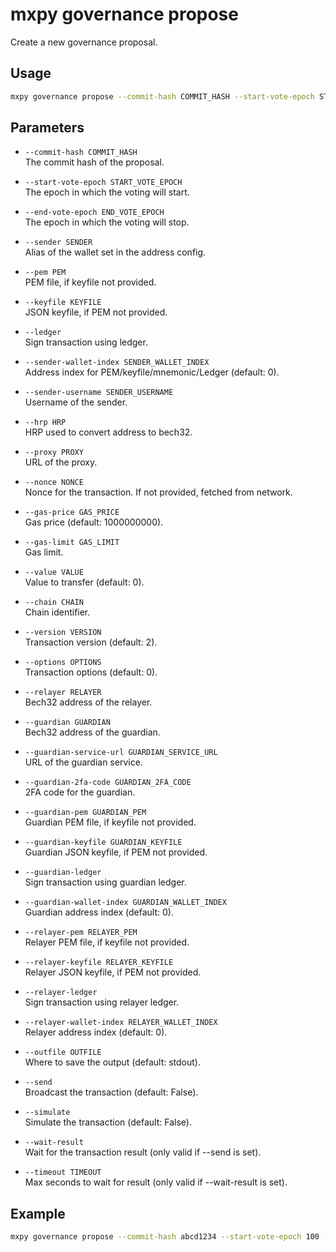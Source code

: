 # mxpy governance propose

Create a new governance proposal.

## Usage

```bash
mxpy governance propose --commit-hash COMMIT_HASH --start-vote-epoch START_VOTE_EPOCH --end-vote-epoch END_VOTE_EPOCH [options]
```

## Parameters

- `--commit-hash COMMIT_HASH`  
  The commit hash of the proposal.

- `--start-vote-epoch START_VOTE_EPOCH`  
  The epoch in which the voting will start.

- `--end-vote-epoch END_VOTE_EPOCH`  
  The epoch in which the voting will stop.

- `--sender SENDER`  
  Alias of the wallet set in the address config.

- `--pem PEM`  
  PEM file, if keyfile not provided.

- `--keyfile KEYFILE`  
  JSON keyfile, if PEM not provided.

- `--ledger`  
  Sign transaction using ledger.

- `--sender-wallet-index SENDER_WALLET_INDEX`  
  Address index for PEM/keyfile/mnemonic/Ledger (default: 0).

- `--sender-username SENDER_USERNAME`  
  Username of the sender.

- `--hrp HRP`  
  HRP used to convert address to bech32.

- `--proxy PROXY`  
  URL of the proxy.

- `--nonce NONCE`  
  Nonce for the transaction. If not provided, fetched from network.

- `--gas-price GAS_PRICE`  
  Gas price (default: 1000000000).

- `--gas-limit GAS_LIMIT`  
  Gas limit.

- `--value VALUE`  
  Value to transfer (default: 0).

- `--chain CHAIN`  
  Chain identifier.

- `--version VERSION`  
  Transaction version (default: 2).

- `--options OPTIONS`  
  Transaction options (default: 0).

- `--relayer RELAYER`  
  Bech32 address of the relayer.

- `--guardian GUARDIAN`  
  Bech32 address of the guardian.

- `--guardian-service-url GUARDIAN_SERVICE_URL`  
  URL of the guardian service.

- `--guardian-2fa-code GUARDIAN_2FA_CODE`  
  2FA code for the guardian.

- `--guardian-pem GUARDIAN_PEM`  
  Guardian PEM file, if keyfile not provided.

- `--guardian-keyfile GUARDIAN_KEYFILE`  
  Guardian JSON keyfile, if PEM not provided.

- `--guardian-ledger`  
  Sign transaction using guardian ledger.

- `--guardian-wallet-index GUARDIAN_WALLET_INDEX`  
  Guardian address index (default: 0).

- `--relayer-pem RELAYER_PEM`  
  Relayer PEM file, if keyfile not provided.

- `--relayer-keyfile RELAYER_KEYFILE`  
  Relayer JSON keyfile, if PEM not provided.

- `--relayer-ledger`  
  Sign transaction using relayer ledger.

- `--relayer-wallet-index RELAYER_WALLET_INDEX`  
  Relayer address index (default: 0).

- `--outfile OUTFILE`  
  Where to save the output (default: stdout).

- `--send`  
  Broadcast the transaction (default: False).

- `--simulate`  
  Simulate the transaction (default: False).

- `--wait-result`  
  Wait for the transaction result (only valid if --send is set).

- `--timeout TIMEOUT`  
  Max seconds to wait for result (only valid if --wait-result is set).

## Example

```bash
mxpy governance propose --commit-hash abcd1234 --start-vote-epoch 100 --end-vote-epoch 110 --sender alice --send
